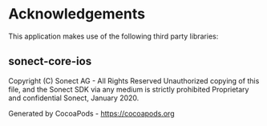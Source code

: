 # Acknowledgements
This application makes use of the following third party libraries:

## sonect-core-ios

Copyright (C) Sonect AG - All Rights Reserved
Unauthorized copying of this file, and the Sonect SDK via any medium is strictly prohibited
Proprietary and confidential
Sonect, January 2020. 

Generated by CocoaPods - https://cocoapods.org
